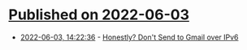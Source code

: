# [Published on 2022-06-03](index.md)

* [2022-06-03, 14:22:36](https://news.ycombinator.com/item?id=31608684) - [Honestly? Don't Send to Gmail over IPv6](https://www.spamresource.com/2020/11/honestly-dont-send-to-gmail-over-ipv6.html)
